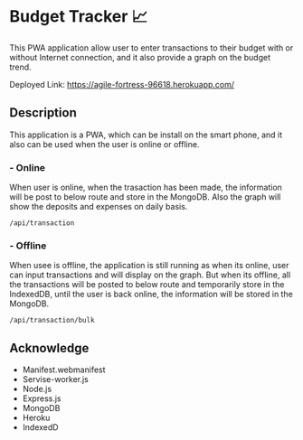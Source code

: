 # Budget Tracker 📈
This PWA application allow user to enter transactions to their budget with or without Internet connection, and it also provide a graph on the budget trend. 

Deployed Link: https://agile-fortress-96618.herokuapp.com/

## Description
This application is a PWA, which can be install on the smart phone, and it also can be used when the user is online or offline.

### - Online
When user is online, when the trasaction has been made, the information will be post to below route and store in the MongoDB. Also the graph will show the deposits and expenses on daily basis.
```
/api/transaction
```

### - Offline
When usee is offline, the application is still running as when its online, user can input transactions and will display on the graph. But when its offline, all the transactions will be posted to below route and temporarily store in the IndexedDB, until the user is back online, the information will be stored in the MongoDB.
```
/api/transaction/bulk
```

## Acknowledge
- Manifest.webmanifest
- Servise-worker.js
- Node.js
- Express.js
- MongoDB
- Heroku
- IndexedD
